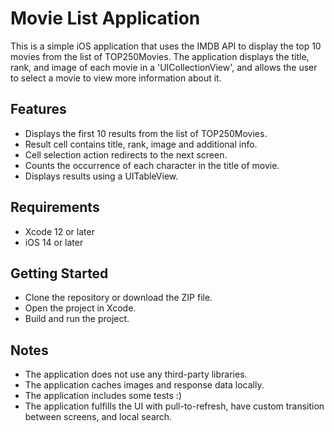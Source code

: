 # Movie List Application

This is a simple iOS application that uses the IMDB API to display the top 10 movies from the list of TOP250Movies. The application displays the title, rank, and image of each movie in a 'UICollectionView', and allows the user to select a movie to view more information about it.

## Features
- Displays the first 10 results from the list of TOP250Movies.
- Result cell contains title, rank, image and additional info.
- Cell selection action redirects to the next screen.
- Counts the occurrence of each character in the title of movie.
- Displays results using a UITableView.
## Requirements
- Xcode 12 or later
- iOS 14 or later
## Getting Started
- Clone the repository or download the ZIP file.
- Open the project in Xcode.
- Build and run the project.
## Notes
- The application does not use any third-party libraries.
- The application caches images and response data locally.
- The application includes some tests :)
- The application fulfills the UI with pull-to-refresh, have custom transition between screens, and local search.
